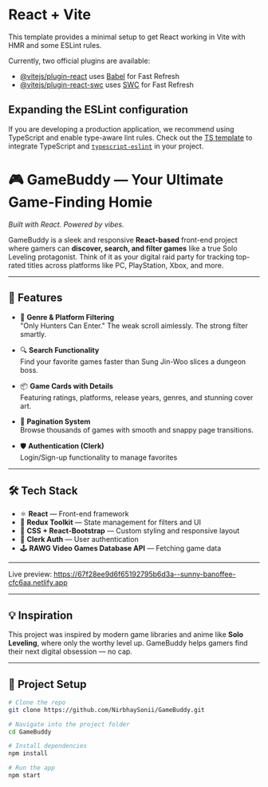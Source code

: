 # React + Vite

This template provides a minimal setup to get React working in Vite with HMR and some ESLint rules.

Currently, two official plugins are available:

- [@vitejs/plugin-react](https://github.com/vitejs/vite-plugin-react/blob/main/packages/plugin-react/README.md) uses [Babel](https://babeljs.io/) for Fast Refresh
- [@vitejs/plugin-react-swc](https://github.com/vitejs/vite-plugin-react-swc) uses [SWC](https://swc.rs/) for Fast Refresh

## Expanding the ESLint configuration

If you are developing a production application, we recommend using TypeScript and enable type-aware lint rules. Check out the [TS template](https://github.com/vitejs/vite/tree/main/packages/create-vite/template-react-ts) to integrate TypeScript and [`typescript-eslint`](https://typescript-eslint.io) in your project.


# 🎮 GameBuddy — Your Ultimate Game-Finding Homie  
*Built with React. Powered by vibes.*

GameBuddy is a sleek and responsive **React-based** front-end project where gamers can **discover, search, and filter games** like a true Solo Leveling protagonist. Think of it as your digital raid party for tracking top-rated titles across platforms like PC, PlayStation, Xbox, and more.

---

## 🚀 Features

- 🎯 **Genre & Platform Filtering**  
  "Only Hunters Can Enter." The weak scroll aimlessly. The strong filter smartly.

- 🔍 **Search Functionality**  
  Find your favorite games faster than Sung Jin-Woo slices a dungeon boss.

- 📦 **Game Cards with Details**  
  Featuring ratings, platforms, release years, genres, and stunning cover art.

- 🔁 **Pagination System**  
  Browse thousands of games with smooth and snappy page transitions.

- 🛡️ **Authentication (Clerk)**  
  Login/Sign-up functionality to manage favorites 

---

## 🛠️ Tech Stack

- ⚛️ **React** — Front-end framework  
- 🎒 **Redux Toolkit** — State management for filters and UI  
- 💅 **CSS + React-Bootstrap** — Custom styling and responsive layout  
- 🔐 **Clerk Auth** — User authentication  
- 🕹️ **RAWG Video Games Database API** — Fetching game data

---

Live preview: https://67f28ee9d6f65192795b6d3a--sunny-banoffee-cfc6aa.netlify.app



---

## 💡 Inspiration

This project was inspired by modern game libraries and anime like **Solo Leveling**, where only the worthy level up. GameBuddy helps gamers find their next digital obsession — no cap.

---

## 📁 Project Setup

```bash
# Clone the repo
git clone https://github.com/NirbhaySonii/GameBuddy.git

# Navigate into the project folder
cd GameBuddy

# Install dependencies
npm install

# Run the app
npm start
